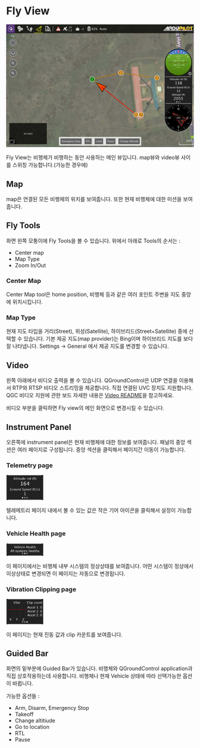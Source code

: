 # Fly View

![](../../images/quickstart/ConnectedVehicle.jpg)

Fly View는 비행체가 비행하는 동안 사용하는 메인 뷰입니다. map뷰와 video뷰 사이를 스위칭 가능합니다.(가능한 경우에)

## Map

map은 연결된 모든 비행체의 위치를 보여줍니다. 또한 현재 비행체에 대한 미션을 보여줍니다.

## Fly Tools
화면 왼쪽 모퉁이에 Fly Tools을 볼 수 있습니다. 위에서 아래로 Tools의 순서는 :

* Center map
* Map Type
* Zoom In/Out

### Center Map
Center Map tool은 home position, 비행체 등과 같은 여러 포인트 주변을 지도 중앙에 위치시킵니다.

### Map Type
현재 지도 타입을 거리(Street), 위성(Satellite), 하이브리드(Street+Satellite) 중에 선택할 수 있습니다. 기본 제공 지도(map provider)는 Bing이며 하이브리드 지도를 보다 잘 나타냅니다. Settings -> General 에서 제공 지도를 변경할 수 있습니다.

## Video
왼쪽 아래에서 비디오 출력을 볼 수 있습니다. QGroundControl은 UDP 연결을 이용해서 RTP와 RTSP 비디오 스트리밍을 제공합니다. 직접 연결된 UVC 장치도 지원합니다. QGC 비디오 지원에 관한 보드 자세한 내용은 [Video README](https://github.com/mavlink/qgroundcontrol/blob/master/src/VideoStreaming/README.md)을 참고하세요.

비디오 부분을 클릭하면 Fly view의 메인 화면으로 변경시킬 수 있습니다.

## Instrument Panel
오른쪽에 instrument panel은 현재 비행체에 대한 정보를 보여줍니다. 패널의 중앙 섹션은 여러 페이지로 구성됩니다. 중앙 섹션을 클릭해서 페이지간 이동이 가능합니다.

### Telemetry page

<img src="../../images/fly/InstrumentTelemetryPage.jpg" style="width: 100px;"/>

텔레메트리 페이지 내에서 볼 수 있는 값은 작은 기어 아이콘을 클릭해서 설정이 가능합니다.

### Vehicle Health page

<img src="../../images/fly/InstrumentHealthPage.jpg" style="width: 100px;"/>

이 페이지에서는 비행체 내부 시스템의 정상상태를 보여줍니다. 어떤 시스템이 정상에서 이상상태로 변경되면 이 페이지는 자동으로 변경됩니다.

### Vibration Clipping page

<img src="../../images/fly/InstrumentClipPage.jpg" style="width: 100px;"/>

이 페이지는 현재 진동 값과 clip 카운트를 보여줍니다.

## Guided Bar
화면의 밑부분에 Guided Bar가 있습니다. 비행체와 QGroundControl application과 직접 상호작용하는데 사용합니다. 비행체나 현재 Vehicle 상태에 따라 선택가능한 옵션이 바뀝니다.

가능한 옵션들 :

* Arm, Disarm, Emergency Stop
* Takeoff
* Change altitiude
* Go to location
* RTL
* Pause
